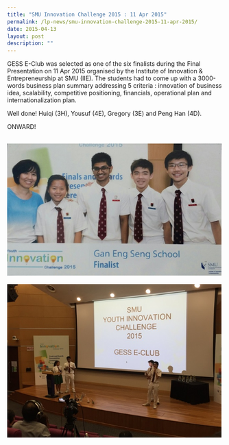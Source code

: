 ```yaml
---
title: "SMU Innovation Challenge 2015 : 11 Apr 2015"
permalink: /lp-news/smu-innovation-challenge-2015-11-apr-2015/
date: 2015-04-13
layout: post
description: ""
---
```

GESS E-Club was selected as one of the six finalists during the Final Presentation on 11 Apr 2015 organised by the Institute of Innovation & Entrepreneurship at SMU (IIE). The students had to come up with a 3000-words business plan summary addressing 5 criteria : innovation of business idea, scalability, competitive positioning, financials, operational plan and internationalization plan.

Well done! Huiqi (3H), Yousuf (4E), Gregory (3E) and Peng Han (4D).

ONWARD!

<br>
<img src="/images/i1.jpg" 
         style="width:500px"
	/>
<br>
<br>
<img src="/images/i2.jpg" 
         style="width:500px"
	/>
<br>
